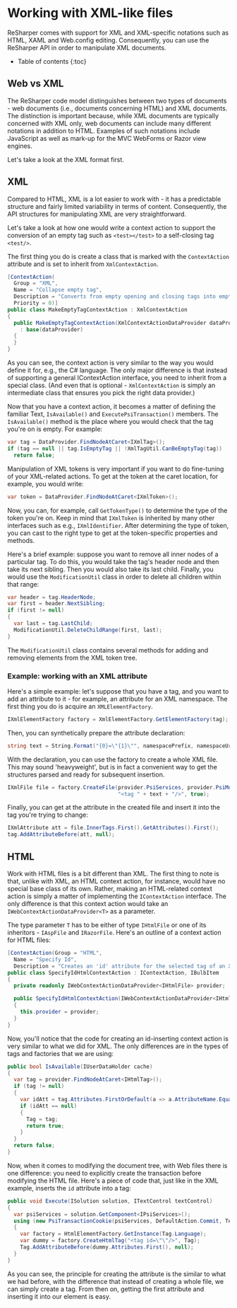 ---
---

# Working with XML-like files

ReSharper comes with support for XML and XML-specific notations such as HTML, XAML and Web.config editing. Consequently, you can use the ReSharper API in order to manipulate XML documents.

* Table of contents
{:toc}

## Web vs XML

The ReSharper code model distinguishes between two types of documents - web documents (i.e., documents concerning HTML) and XML documents. The distinction is important because, while XML documents are typically concerned with XML only, web documents can include many different notations in addition to HTML. Examples of such notations include JavaScript as well as mark-up for the MVC WebForms or Razor view engines.

Let's take a look at the XML format first.

## XML

Compared to HTML, XML is a lot easier to work with - it has a predictable structure and fairly limited variability in terms of content. Consequently, the API structures for manipulating XML are very straightforward.

Let's take a look at how one would write a context action to support the conversion of an empty tag such as `<test></test>` to a self-closing tag `<test/>`.

The first thing you do is create a class that is marked with the `ContextAction` attribute and is set to inherit from `XmlContextAction`.

```csharp
[ContextAction(
  Group = "XML",
  Name = "Collapse empty tag",
  Description = "Converts from empty opening and closing tags into empty tag",
  Priority = 0)]
public class MakeEmptyTagContextAction : XmlContextAction
{
  public MakeEmptyTagContextAction(XmlContextActionDataProvider dataProvider)
    : base(dataProvider)
  {
  }
}
```

As you can see, the context action is very similar to the way you would define it for, e.g., the C# language. The only major difference is that instead of supporting a general IContextAction interface, you need to inherit from a special class. (And even that is optional - `XmlContextAction` is simply an intermediate class that ensures you pick the right data provider.)

Now that you have a context action, it becomes a matter of defining the familiar Text, `IsAvailable()` and `ExecutePsiTransaction()` members. The `IsAvailable()` method is the place where you would check that the tag you're on is empty. For example:

```csharp
var tag = DataProvider.FindNodeAtCaret<IXmlTag>();
if (tag == null || tag.IsEmptyTag || !XmlTagUtil.CanBeEmptyTag(tag))
  return false;
```

Manipulation of XML tokens is very important if you want to do fine-tuning of your XML-related actions. To get at the token at the caret location, for example, you would write:

```csharp
var token = DataProvider.FindNodeAtCaret<IXmlToken>();
```

Now, you can, for example, call `GetTokenType()` to determine the type of the token you're on. Keep in mind that `IXmlToken` is inherited by many other interfaces such as e.g., `IXmlIdentifier`. After determining the type of token, you can cast to the right type to get at the token-specific properties and methods.

Here's a brief example: suppose you want to remove all inner nodes of a particular tag. To do this, you would take the tag's header node and then take its next sibling. Then you would also take its last child. Finally, you would use the `ModificationUtil` class in order to delete all children within that range:

```csharp
var header = tag.HeaderNode;
var first = header.NextSibling;
if (first != null)
{
  var last = tag.LastChild;
  ModificationUtil.DeleteChildRange(first, last);
}
```

The `ModificationUtil` class contains several methods for adding and removing elements from the XML token tree.

### Example: working with an XML attribute

Here's a simple example: let's suppose that you have a tag, and you want to add an attribute to it - for example, an attribute for an XML namespace. The first thing you do is acquire an `XMLElementFactory`.

```csharp
IXmlElementFactory factory = XmlElementFactory.GetElementFactory(tag);
```

Then, you can synthetically prepare the attribute declaration:

```csharp
string text = String.Format("{0}=\"{1}\"", namespacePrefix, namespaceUrl);
```

With the declaration, you can use the factory to create a whole XML file. This may sound 'heavyweight', but is in fact a convenient way to get the structures parsed and ready for subsequent insertion.

```csharp
IXmlFile file = factory.CreateFile(provider.PsiServices, provider.PsiModule,
                                   "<tag " + text + "/>", true);
```

Finally, you can get at the attribute in the created file and insert it into the tag you're trying to change:

```csharp
IXmlAttribute att = file.InnerTags.First().GetAttributes().First();
tag.AddAttributeBefore(att, null);
```

## HTML

Work with HTML files is a bit different than XML. The first thing to note is that, unlike with XML, an HTML context action, for instance, would have no special base class of its own. Rather, making an HTML-related context action is simply a matter of implementing the `IContextAction` interface. The only difference is that this context action would take an `IWebContextActionDataProvider<T>` as a parameter.

The type parameter `T` has to be either of type `IHtmlFile` or one of its inheritors - `IAspFile` and `IRazorFile`. Here's an outline of a context action for HTML files:

```csharp
[ContextAction(Group = "HTML",
  Name = "Specify Id",
  Description = "Creates an 'id' attribute for the selected tag of an XML document")]
public class SpecifyIdHtmlContextAction : IContextAction, IBulbItem
{
  private readonly IWebContextActionDataProvider<IHtmlFile> provider;

  public SpecifyIdHtmlContextAction(IWebContextActionDataProvider<IHtmlFile> provider)
  {
    this.provider = provider;
  }
}
```

Now, you'll notice that the code for creating an id-inserting context action is very similar to what we did for XML. The only differences are in the types of tags and factories that we are using:

```csharp
public bool IsAvailable(IUserDataHolder cache)
{
  var tag = provider.FindNodeAtCaret<IHtmlTag>();
  if (tag != null)
  {
    var idAtt = tag.Attributes.FirstOrDefault(a => a.AttributeName.Equals("id"));
    if (idAtt == null)
    {
      Tag = tag;
      return true;
    }
  }
  return false;
}
```

Now, when it comes to modifying the document tree, with Web files there is one difference: you need to explicitly create the transaction before modifying the HTML file. Here's a piece of code that, just like in the XML example, inserts the `id` attribute into a tag:

```csharp
public void Execute(ISolution solution, ITextControl textControl)
{
  var psiServices = solution.GetComponent<IPsiServices>();
  using (new PsiTransactionCookie(psiServices, DefaultAction.Commit, Text))
  {
    var factory = HtmlElementFactory.GetInstance(Tag.Language);
    var dummy = factory.CreateHtmlTag("<tag id=\"\"/>", Tag);
    Tag.AddAttributeBefore(dummy.Attributes.First(), null);
  }
}
```

As you can see, the principle for creating the attribute is the similar to what we had before, with the difference that instead of creating a whole file, we can simply create a tag. From then on, getting the first attribute and inserting it into our element is easy.

